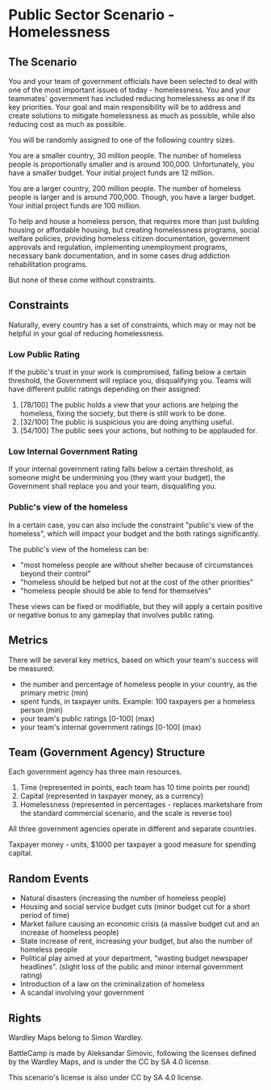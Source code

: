 # Public Sector Scenario - Homelessness

## The Scenario

You and your team of government officials have been selected to deal with one of the most important issues of today - homelessness. You and your teammates' government has included reducing homelessness as one if its key priorities. Your goal and main responsibility will be to address and create solutions to mitigate homelessness as much as possible, while also reducing cost as much as possible.

You will be randomly assigned to one of the following country sizes.

You are a smaller country, 30 million people. The number of homeless people is proportionally smaller and is around 100,000. Unfortunately, you have a smaller budget. Your initial project funds are 12 million.

You are a larger country, 200 million people. The number of homeless people is larger and is around 700,000. Though, you have a larger budget. Your initial project funds are 100 million.

To help and house a homeless person, that requires more than just building housing or affordable housing, but creating homelessness programs, social welfare policies, providing homeless citizen documentation, government approvals and regulation, implementing unemployment programs, necessary bank documentation, and in some cases drug addiction rehabilitation programs.

But none of these come without constraints.

## Constraints

Naturally, every country has a set of constraints, which may or may not be helpful in your goal of reducing homelessness.

### Low Public Rating

If the public's trust in your work is compromised, falling below a certain threshold, the Government will replace you, disqualifying you. Teams will have different public ratings depending on their assigned:

1. [78/100] The public holds a view that your actions are helping the homeless, fixing the society, but there is still work to be done.
2. [32/100] The public is suspicious you are doing anything useful.
3. [54/100] The public sees your actions, but nothing to be applauded for.

### Low Internal Government Rating

If your internal government rating falls below a certain threshold, as someone might be undermining you (they want your budget), the Government shall replace you and your team, disqualifing you.

### Public's view of the homeless

In a certain case, you can also include the constraint "public's view of the homeless", which will impact your budget and the both ratings significantly.

The public's view of the homeless can be:

- "most homeless people are without shelter because of circumstances beyond their control"
- "homeless should be helped but not at the cost of the other priorities"
- "homeless people should be able to fend for themselves"

These views can be fixed or modifiable, but they will apply a certain positive or negative bonus to any gameplay that involves public rating.

## Metrics

There will be several key metrics, based on which your team's success will be measured:

- the number and percentage of homeless people in your country, as the primary metric (min)
- spent funds, in taxpayer units. Example: 100 taxpayers per a homeless person (min)
- your team's public ratings [0-100] (max)
- your team's internal government ratings [0-100] (max)

## Team (Government Agency) Structure

Each government agency has three main resources.

1. Time (represented in points, each team has 10 time points per round)
2. Capital (represented in taxpayer money, as a currency)
3. Homelessness (represented in percentages - replaces marketshare from the standard commercial scenario, and the scale is reverse too)

All three government agencies operate in different and separate countries.

Taxpayer money - units, $1000 per taxpayer a good measure for spending capital.

## Random Events

- Natural disasters (increasing the number of homeless people)
- Housing and social service budget cuts (minor budget cut for a short period of time)
- Market failure causing an economic crisis (a massive budget cut and an increase of homeless people)
- State increase of rent, increasing your budget, but also the number of homeless people
- Political play aimed at your department, "wasting budget newspaper headlines". (slight loss of the public and minor internal government rating)
- Introduction of a law on the criminalization of homeless
- A scandal involving your government

## Rights

Wardley Maps belong to Simon Wardley.

BattleCamp is made by Aleksandar Simovic, following the licenses defined by the Wardley Maps, and is under the CC by SA 4.0 license.

This scenario's license is also under CC by SA 4.0 license.
